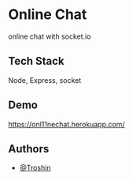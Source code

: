 
# Online Chat 

online chat with socket.io


## Tech Stack

 Node, Express, socket


## Demo

https://onl11nechat.herokuapp.com/


## Authors

- [@Troshin](https://github.com/Creator11)

